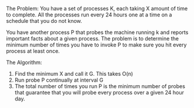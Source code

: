The Problem:
You have a set of processes K, each taking X amount of time to complete.  All the processes run every 24 hours one at a time on a schedule 
that you do not know. 

You have another process P that probes the machine running k and reports important facts about a given process. The problem is to determine the minimum 
number of times you have to invoke P to make sure you hit every process at least once.

The Algorithm:
1. Find the minimum X and call it G.  This takes O(n)
2. Run probe P continually at interval G
3. The total number of times you run P is the minimum number of probes that guarantee that you will probe every process over a given 24 hour day.
